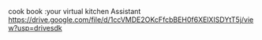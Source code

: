 cook book :your virtual kitchen Assistant
https://drive.google.com/file/d/1ccVMDE2OKcFfcbBEH0f6XElXISDYtT5j/view?usp=drivesdk
